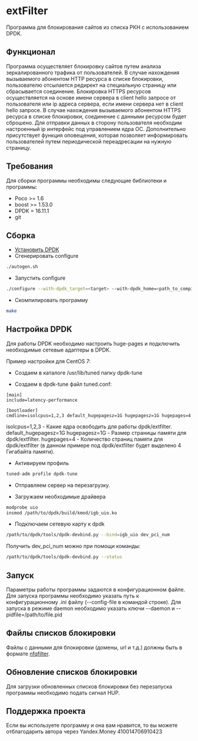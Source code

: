 extFilter
===========
Программа для блокирования сайтов из списка РКН с использованием DPDK.

Функционал
----------
Программа осуществляет блокировку сайтов путем анализа зеркалированного трафика от пользователей.
В случае нахождения вызываемого абонентом HTTP ресурса в списке блокировки, пользователю отсылается редирект на специальную страницу или сбрасывается соединение.
Блокировка HTTPS ресурсов осуществляется на основе имени сервера в client hello запросе от пользователя или ip адреса сервера, если имени сервера нет в client hello запросе.
В случае нахождения вызываемого абонентом HTTPS ресурса в списке блокировки, соединение с данными ресурсом будет сброшено.
Для отправки данных в сторону пользователя необходим настроенный ip интерфейс под управлением ядра ОС.
Дополнительно присутствует функция оповещения, которая позволяет информировать пользователей путем периодической переадресации на нужную страницу.

Требования
----------
Для сборки программы необходимы следующие библиотеки и программы:

- Poco >= 1.6
- boost >= 1.53.0
- DPDK = 16.11.1
- git

Сборка
------
- [Установить DPDK](http://dpdk.org/doc/quick-start)
- Сгенерировать configure
```bash
./autogen.sh
```
- Запустить configure
```bash
./configure --with-dpdk_target=<target> --with-dpdk_home=<path_to_compiled_dpdk>
```
- Скомпилировать программу
```bash
make
```

Настройка DPDK
--------------
Для работы DPDK необходимо настроить huge-pages и подключить необходимые сетевые адаптеры в DPDK.

Пример настройки для CentOS 7:

- Создаем в каталоге /usr/lib/tuned папку dpdk-tune

- Создаем в dpdk-tune файл tuned.conf:
```
[main]
include=latency-performance

[bootloader]
cmdline=isolcpus=1,2,3 default_hugepagesz=1G hugepagesz=1G hugepages=4
```
isolcpus=1,2,3 - Какие ядра освободить для работы dpdk/extfilter.
default_hugepagesz=1G hugepagesz=1G - Размер страницы памяти для dpdk/extfilter.
hugepages=4 - Количество страниц памяти для dpdk/extfilter (в данном примере под dpdk/extfilter будет выделено 4 Гигабайта памяти).

- Активируем профиль
```bash
tuned-adm profile dpdk-tune
```

- Отправляем сервер на перезагрузку.

- Загружаем необходимые драйвера
```bash
modprobe uio
insmod /path/to/dpdk/build/kmod/igb_uio.ko
```

- Подключаем сетевую карту к dpdk
```bash
/path/to/dpdk/tools/dpdk-devbind.py --bind=igb_uio dev_pci_num
```
Получить dev_pci_num можно при помощи команды:
```bash
/path/to/dpdk/tools/dpdk-devbind.py --status
```


Запуск
------
Параметры работы программы задаются в конфигурационном файле.
Для запуска программы необходимо указать путь к конфигурационному .ini файлу (--config-file в командой строке). Для запуска в режиме daemon необходимо указать ключи --daemon и --pidfile=/path/to/file.pid

Файлы списков блокировки
------------------------
Файлы с данными для блокировки (домены, url и т.д.) должны быть в формате [nfqfilter](https://github.com/max197616/nfqfilter).

Обновление списков блокировки
-----------------------------
Для загрузки обновленных списков блокировки без перезапуска программы необходимо подать сигнал HUP.


Поддержка проекта
------
Если вы используете программу и она вам нравится, то вы можете отблагодарить автора через Yandex.Money 410014706910423
